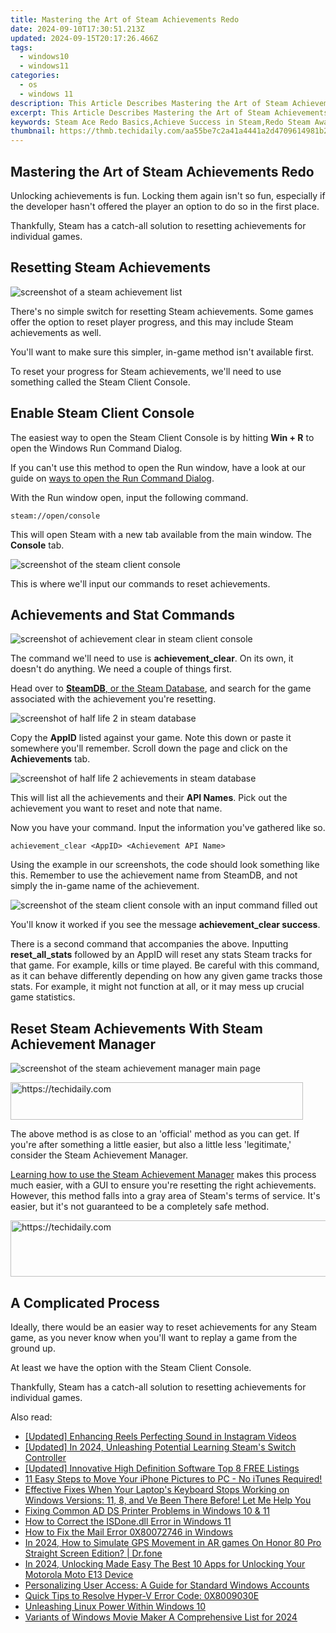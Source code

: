 ```yaml
---
title: Mastering the Art of Steam Achievements Redo
date: 2024-09-10T17:30:51.213Z
updated: 2024-09-15T20:17:26.466Z
tags:
  - windows10
  - windows11
categories:
  - os
  - windows 11
description: This Article Describes Mastering the Art of Steam Achievements Redo
excerpt: This Article Describes Mastering the Art of Steam Achievements Redo
keywords: Steam Ace Redo Basics,Achieve Success in Steam,Redo Steam Awards,Master Steam Rewards,Enhance Steam Badge Earning,Pro Steam Achievement Tips,Optimize Steam Recognition
thumbnail: https://thmb.techidaily.com/aa55be7c2a41a4441a2d4709614981b2cbcf720fe14a850d289619ed36f925a3.png
---
```


## Mastering the Art of Steam Achievements Redo

 Unlocking achievements is fun. Locking them again isn't so fun, especially if the developer hasn't offered the player an option to do so in the first place.

 Thankfully, Steam has a catch-all solution to resetting achievements for individual games.

## Resetting Steam Achievements

![screenshot of a steam achievement list](https://static1.makeuseofimages.com/wordpress/wp-content/uploads/2022/09/screenshot_of_steam_achievements_list.jpg)

 There's no simple switch for resetting Steam achievements. Some games offer the option to reset player progress, and this may include Steam achievements as well.

 You'll want to make sure this simpler, in-game method isn't available first.

 To reset your progress for Steam achievements, we'll need to use something called the Steam Client Console.

## Enable Steam Client Console

 The easiest way to open the Steam Client Console is by hitting **Win + R** to open the Windows Run Command Dialog.

 If you can't use this method to open the Run window, have a look at our guide on [ways to open the Run Command Dialog](https://www.makeuseof.com/windows-open-run-command-dialog-box/).

 With the Run window open, input the following command.

`steam://open/console`

 This will open Steam with a new tab available from the main window. The **Console** tab.

![screenshot of the steam client console](https://static1.makeuseofimages.com/wordpress/wp-content/uploads/2022/09/screenshot_of_steam_client_console_overview-1.jpg)

 This is where we'll input our commands to reset achievements.

## Achievements and Stat Commands

![screenshot of achievement clear in steam client console](https://static1.makeuseofimages.com/wordpress/wp-content/uploads/2022/09/screenshot_of_achievement_clear_in_steam_client_console.jpg)

 The command we'll need to use is **achievement\_clear**. On its own, it doesn't do anything. We need a couple of things first.

 Head over to [**SteamDB**, or the Steam Database](https://steamdb.info/apps/), and search for the game associated with the achievement you're resetting.

![screenshot of half life 2 in steam database](https://static1.makeuseofimages.com/wordpress/wp-content/uploads/2022/09/screenshot_of_hl2_in_steam_db.jpg)

 Copy the **AppID** listed against your game. Note this down or paste it somewhere you'll remember. Scroll down the page and click on the **Achievements** tab.

![screenshot of half life 2 achievements in steam database](https://static1.makeuseofimages.com/wordpress/wp-content/uploads/2022/09/screenshot_of_hl2_achievements_in_steam_db.jpg)

 This will list all the achievements and their **API Names**. Pick out the achievement you want to reset and note that name.

 Now you have your command. Input the information you've gathered like so.

`achievement_clear <AppID> <Achievement API Name>`

 Using the example in our screenshots, the code should look something like this. Remember to use the achievement name from SteamDB, and not simply the in-game name of the achievement.

![screenshot of the steam client console with an input command filled out](https://static1.makeuseofimages.com/wordpress/wp-content/uploads/2022/09/screenshot_of_resetting_achievement_steam_client_console_filled_out.jpg)

 You'll know it worked if you see the message **achievement\_clear success**.

 There is a second command that accompanies the above. Inputting **reset\_all\_stats** followed by an AppID will reset any stats Steam tracks for that game. For example, kills or time played. Be careful with this command, as it can behave differently depending on how any given game tracks those stats. For example, it might not function at all, or it may mess up crucial game statistics.

## Reset Steam Achievements With Steam Achievement Manager

![screenshot of the steam achievement manager main page](https://static1.makeuseofimages.com/wordpress/wp-content/uploads/2022/08/screenshot_of_steam_achievement_manager_main_page.jpg)

<!-- affiliate ads begin -->
<a href="https://aligracehair.sjv.io/c/5597632/2115920/19272" target="_top" id="2115920">
  <img src="//a.impactradius-go.com/display-ad/19272-2115920" border="0" alt="https://techidaily.com" width="468" height="60"/>
</a>
<img height="0" width="0" src="https://aligracehair.sjv.io/i/5597632/2115920/19272" style="position:absolute;visibility:hidden;" border="0" />
<!-- affiliate ads end -->

 The above method is as close to an 'official' method as you can get. If you're after something a little easier, but also a little less 'legitimate,' consider the Steam Achievement Manager.

[Learning how to use the Steam Achievement Manager](https://www.makeuseof.com/how-to-use-steam-achievement-manager/) makes this process much easier, with a GUI to ensure you're resetting the right achievements. However, this method falls into a gray area of Steam's terms of service. It's easier, but it's not guaranteed to be a completely safe method.

<!-- affiliate ads begin -->
<a href="https://appsumo.8odi.net/c/5597632/2123738/7443" target="_top" id="2123738">
  <img src="//a.impactradius-go.com/display-ad/7443-2123738" border="0" alt="https://techidaily.com" width="600" height="90"/>
</a>
<img height="0" width="0" src="https://appsumo.8odi.net/i/5597632/2123738/7443" style="position:absolute;visibility:hidden;" border="0" />
<!-- affiliate ads end -->

## A Complicated Process

 Ideally, there would be an easier way to reset achievements for any Steam game, as you never know when you'll want to replay a game from the ground up.

 At least we have the option with the Steam Client Console.

 Thankfully, Steam has a catch-all solution to resetting achievements for individual games.

<ins class="adsbygoogle"
      style="display:block"
      data-ad-client="ca-pub-7571918770474297"
      data-ad-slot="8358498916"
      data-ad-format="auto"
      data-full-width-responsive="true"></ins>

<span class="atpl-alsoreadstyle">Also read:</span>
<div><ul>
<li><a href="https://instagram-video-recordings.techidaily.com/updated-enhancing-reels-perfecting-sound-in-instagram-videos/"><u>[Updated] Enhancing Reels Perfecting Sound in Instagram Videos</u></a></li>
<li><a href="https://on-screen-recording.techidaily.com/updated-in-2024-unleashing-potential-learning-steams-switch-controller/"><u>[Updated] In 2024, Unleashing Potential Learning Steam's Switch Controller</u></a></li>
<li><a href="https://some-knowledge.techidaily.com/updated-innovative-high-definition-software-top-8-free-listings/"><u>[Updated] Innovative High Definition Software Top 8 FREE Listings</u></a></li>
<li><a href="https://eaxpv-info.techidaily.com/11-easy-steps-to-move-your-iphone-pictures-to-pc-no-itunes-required/"><u>11 Easy Steps to Move Your iPhone Pictures to PC - No iTunes Required!</u></a></li>
<li><a href="https://win-howtos.techidaily.com/1723209350112-effective-fixes-when-your-laptops-keyboard-stops-working-on-windows-versions-11-8-and-ve-been-there-before-let-me-help-you/"><u>Effective Fixes When Your Laptop's Keyboard Stops Working on Windows Versions: 11, 8, and Ve Been There Before! Let Me Help You</u></a></li>
<li><a href="https://windows11.techidaily.com/fixing-common-ad-ds-printer-problems-in-windows-10-and-11/"><u>Fixing Common AD DS Printer Problems in Windows 10 & 11</u></a></li>
<li><a href="https://windows11.techidaily.com/how-to-correct-the-isdonedll-error-in-windows-11/"><u>How to Correct the ISDone.dll Error in Windows 11</u></a></li>
<li><a href="https://windows11.techidaily.com/how-to-fix-the-mail-error-0x80072746-in-windows/"><u>How to Fix the Mail Error 0X80072746 in Windows</u></a></li>
<li><a href="https://review-topics.techidaily.com/in-2024-how-to-simulate-gps-movement-in-ar-games-on-honor-80-pro-straight-screen-edition-drfone-by-drfone-virtual-android/"><u>In 2024, How to Simulate GPS Movement in AR games On Honor 80 Pro Straight Screen Edition? | Dr.fone</u></a></li>
<li><a href="https://android-unlock.techidaily.com/in-2024-unlocking-made-easy-the-best-10-apps-for-unlocking-your-motorola-moto-e13-device-by-drfone-android/"><u>In 2024, Unlocking Made Easy The Best 10 Apps for Unlocking Your Motorola Moto E13 Device</u></a></li>
<li><a href="https://windows11.techidaily.com/personalizing-user-access-a-guide-for-standard-windows-accounts/"><u>Personalizing User Access: A Guide for Standard Windows Accounts</u></a></li>
<li><a href="https://windows11.techidaily.com/quick-tips-to-resolve-hyper-v-error-code-0x8009030e/"><u>Quick Tips to Resolve Hyper-V Error Code: 0X8009030E</u></a></li>
<li><a href="https://windows11.techidaily.com/unleashing-linux-power-within-windows-10/"><u>Unleashing Linux Power Within Windows 10</u></a></li>
<li><a href="https://some-skills.techidaily.com/variants-of-windows-movie-maker-a-comprehensive-list-for-2024/"><u>Variants of Windows Movie Maker A Comprehensive List for 2024</u></a></li>
</ul></div>

